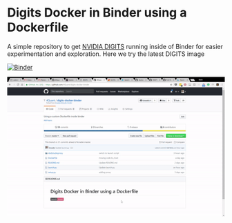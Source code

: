 # Digits Docker in Binder using a Dockerfile
A simple repository to get [NVIDIA DIGITS](https://github.com/NVIDIA/DIGITS) running inside of Binder for easier experimentation and exploration. Here we try the latest DIGITS image

[![Binder](http://mybinder.org/badge.svg)](http://mybinder.org/v2/gh/4Quant/digits-docker-binder/master?urlpath=digits)

![Demo](demo.gif)
